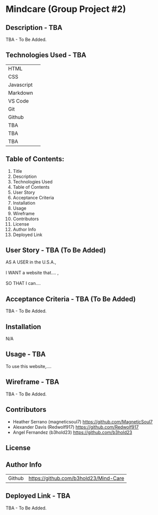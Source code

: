 # Mindcare (Group Project #2)

## Description - TBA

TBA - To Be Added. 

## Technologies Used - TBA

|        |  | 
| ------------- |:-------------:| 
| HTML          |  | 
| CSS           |  |   
| Javascript    |  |
| Markdown      |  |
| VS Code       |  |   
| Git           |  |  
| Github        |  |
|   TBA         |  |
|   TBA         |  |
|   TBA         |  |


## Table of Contents: 

1. Title <br>
2. Description <br>
3. Technologies Used <br>
4. Table of Contents <br>
5. User Story <br>
6. Acceptance Criteria <br>
7. Installation <br>
8. Usage <br>
9. Wireframe <br>
10. Contributors <br>
11. License <br>
12. Author Info <br>
13. Deployed Link <br>

## User Story - TBA (To Be Added)

AS A USER in the U.S.A., 
<br>
<br>
I WANT a website that.... ,
<br>
<br>
SO THAT I can....

## Acceptance Criteria - TBA (To Be Added)

TBA - To Be Added.

## Installation 

N/A

## Usage - TBA

To use this website,.... 

## Wireframe - TBA

TBA - To Be Added. 

## Contributors

* Heather Serrano (magneticsoul7) https://github.com/MagneticSoul7 <br>
* Alexander Davis (Redwolf917) https://github.com/Redwolf917 <br>
* Angel Fernandez (b3hold23) https://github.com/b3hold23 <br> 

## License


## Author Info 

|        |  | 
| ------------- |:-------------:|   
| Github    | https://github.com/b3hold23/Mind-Care |   

## Deployed Link - TBA

TBA - To Be Added. 

